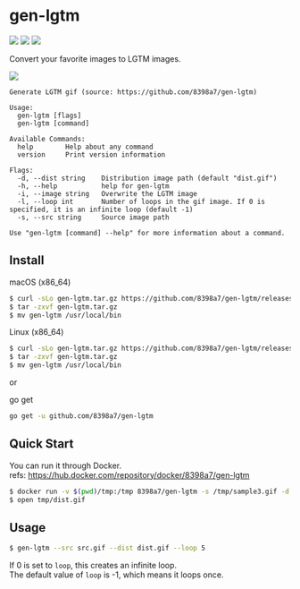 # gen-lgtm

![](https://github.com/8398a7/gen-lgtm/workflows/release/badge.svg)
![](https://img.shields.io/github/license/8398a7/gen-lgtm?color=brightgreen)
![](https://img.shields.io/github/v/release/8398a7/gen-lgtm?color=brightgreen)

Convert your favorite images to LGTM images.

![](https://user-images.githubusercontent.com/8043276/89729643-a229d980-da72-11ea-9264-5c537cd64826.gif)

```
Generate LGTM gif (source: https://github.com/8398a7/gen-lgtm)

Usage:
  gen-lgtm [flags]
  gen-lgtm [command]

Available Commands:
  help        Help about any command
  version     Print version information

Flags:
  -d, --dist string    Distribution image path (default "dist.gif")
  -h, --help           help for gen-lgtm
  -i, --image string   Overwrite the LGTM image
  -l, --loop int       Number of loops in the gif image. If 0 is specified, it is an infinite loop (default -1)
  -s, --src string     Source image path

Use "gen-lgtm [command] --help" for more information about a command.
```

## Install

macOS (x86_64)

```bash
$ curl -sLo gen-lgtm.tar.gz https://github.com/8398a7/gen-lgtm/releases/latest/download/gen-lgtm_Darwin_x86_64.tar.gz
$ tar -zxvf gen-lgtm.tar.gz
$ mv gen-lgtm /usr/local/bin
```

Linux (x86_64)

```bash
$ curl -sLo gen-lgtm.tar.gz https://github.com/8398a7/gen-lgtm/releases/latest/download/gen-lgtm_Linux_x86_64.tar.gz
$ tar -zxvf gen-lgtm.tar.gz
$ mv gen-lgtm /usr/local/bin
```

or

go get

```bash
go get -u github.com/8398a7/gen-lgtm
```

## Quick Start

You can run it through Docker.  
refs: https://hub.docker.com/repository/docker/8398a7/gen-lgtm

```bash
$ docker run -v $(pwd)/tmp:/tmp 8398a7/gen-lgtm -s /tmp/sample3.gif -d /tmp/dist.gif
$ open tmp/dist.gif
```

## Usage

```bash
$ gen-lgtm --src src.gif --dist dist.gif --loop 5
```

If 0 is set to `loop`, this creates an infinite loop.  
The default value of `loop` is -1, which means it loops once.
